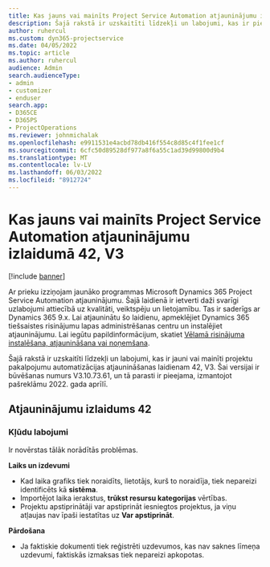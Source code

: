 ```yaml
---
title: Kas jauns vai mainīts Project Service Automation atjauninājumu izlaidumā 42, V3
description: Šajā rakstā ir uzskaitīti līdzekļi un labojumi, kas ir pieejami atjaunināšanas laidienā Microsoft Dynamics 365 Project Service Automation 42, V3.
author: ruhercul
ms.custom: dyn365-projectservice
ms.date: 04/05/2022
ms.topic: article
ms.author: ruhercul
audience: Admin
search.audienceType:
- admin
- customizer
- enduser
search.app:
- D365CE
- D365PS
- ProjectOperations
ms.reviewer: johnmichalak
ms.openlocfilehash: e9911531e4acbd78db416f554c8d85c4f1fee1cf
ms.sourcegitcommit: 6cfc50d89528df977a8f6a55c1ad39d99800d9b4
ms.translationtype: MT
ms.contentlocale: lv-LV
ms.lasthandoff: 06/03/2022
ms.locfileid: "8912724"
---
```

# <a name="whats-new-or-changed-in-project-service-automation-update-release-42-v3"></a>Kas jauns vai mainīts Project Service Automation atjauninājumu izlaidumā 42, V3

[!include [banner](../includes/psa-now-project-operations.md)]

Ar prieku izziņojam jaunāko programmas Microsoft Dynamics 365 Project Service Automation atjauninājumu. Šajā laidienā ir ietverti daži svarīgi uzlabojumi attiecībā uz kvalitāti, veiktspēju un lietojamību. Tas ir saderīgs ar Dynamics 365 9.x. Lai atjauninātu šo laidienu, apmeklējiet Dynamics 365 tiešsaistes risinājumu lapas administrēšanas centru un instalējiet atjauninājumu. Lai iegūtu papildinformācijum, skatiet [Vēlamā risinājuma instalēšana, atjaunināšana vai noņemšana](/power-platform/admin/install-remove-preferred-solution).

Šajā rakstā ir uzskaitīti līdzekļi un labojumi, kas ir jauni vai mainīti projektu pakalpojumu automatizācijas atjaunināšanas laidienam 42, V3. Šai versijai ir būvēšanas numurs V3.10.73.61, un tā parasti ir pieejama, izmantojot pašreklāmu 2022. gada aprīlī.

## <a name="update-release-42"></a>Atjauninājumu izlaidums 42

### <a name="bug-fixes"></a>Kļūdu labojumi

Ir novērstas tālāk norādītās problēmas.

**Laiks un izdevumi**

- Kad laika grafiks tiek noraidīts, lietotājs, kurš to noraidīja, tiek nepareizi identificēts kā **sistēma**.
- Importējot laika ierakstus, **trūkst resursu kategorijas** vērtības.
- Projektu apstiprinātāji var apstiprināt iesniegtos projektus, ja viņu atļaujas nav īpaši iestatītas uz **Var apstiprināt**.

**Pārdošana**

- Ja faktiskie dokumenti tiek reģistrēti uzdevumos, kas nav saknes līmeņa uzdevumi, faktiskās izmaksas tiek nepareizi apkopotas.
